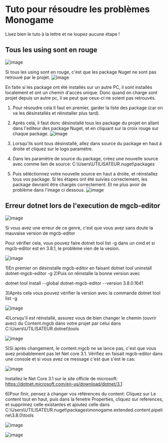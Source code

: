 <h1>Tuto pour résoudre les problèmes Monogame</h1>

Lisez bien le tuto à la lettre et ne loupez aucune étape !

<h2>Tous les using sont en rouge</h2>

  ![image](https://user-images.githubusercontent.com/90217410/211167009-65300581-81f0-4767-8a0a-8c4e21c2aa07.png)


  Si tous les using sont en rouge, c'est que les package Nuget ne sont pas retrouvé par le projet.
  ![image](https://user-images.githubusercontent.com/90217410/211167028-e900c42e-f53b-4dcd-b9af-e56af6c3f5ec.png)

  En faite si les package ont été installés sur un autre PC, il sont installés localement et ont un chemin d'accès unique.
  Donc quand on charge sont projet depuis un autre pc, il se peut que ceux-ci ne soient pas retrouvés.

  1) Pour résoudre cela Il faut en premier, garder la liste des package (car on va les désinstallés et réinstaller plus tard).
  2) Après cela, il faut donc désinstallé tous les package du projet en allant dans l'editeur des package Nuget, et en cliquant sur la croix rouge sur chaque package.
  ![image](https://user-images.githubusercontent.com/90217410/211166911-bf27b66f-a594-423b-8be5-fa1b573a5506.png)

  3) Lorsqu'ils sont tous désinstallé, allez dans source du package en haut à droite et cliquez sur le logo paramètre.
  4) Dans les paramètre de source du package, créez une nouvelle source avec comme lien de source: C:\Users\UTILISATEUR\.nuget\packages

  5) Puis séléctionnez votre nouvelle source en haut a droite, et réinstallez tous vos package.
  Si les étapes ont été suivies correctement, les package devraint être chargés correctement. Et ne plus avoir de problème dans l'image ci dessous.
  ![image](https://user-images.githubusercontent.com/90217410/211167030-2ac006c7-1239-4556-8b54-d438bc8d7855.png)

<h2>Erreur dotnet lors de l'execution de mgcb-editor</h2>
  
  ![image](https://user-images.githubusercontent.com/90217410/211167692-6dc373f5-6a48-4c8c-850c-b69c848689d9.png)
 
   Si vous avez une erreur de ce genre, c'est que vous avez sans doute la mauvaise version de mgcb-editor
  
  Pour vérifier cela, vous pouvez faire dotnet tool list -g dans un cmd et si mgcb-editor est en 3.8.1, le problème vien de la vesion.
  
  ![image](https://user-images.githubusercontent.com/90217410/211167699-daec41f4-6bc1-429f-b206-67fc1f94e888.png)

  
  1)En premier on désinstalle mgcb-editor en faisant dotnet tool uninstall dotnet-mgcb-editor -g
  2)Puis on réinstalle la bonne version avec <p>dotnet tool install --global dotnet-mgcb-editor --version 3.8.0.1641</p>
  3)Après cela vous pouvez vérifier la version avec la commande dotnet tool list -g
  
  ![image](https://user-images.githubusercontent.com/90217410/211167710-6f043a04-35af-4a3e-af75-ce6488c7bf4c.png)
  
  4)Lorsqu'il est réinstallé, assurez vous de bien changer le chemin (ouvrir avec) du Content.mgcb dans votre projet par celui dans C:\Users\UTILISATEUR\.dotnet\tools
  
  ![image](https://user-images.githubusercontent.com/90217410/211167720-51eb0cbb-85eb-461a-b315-33d0445226ad.png)

  5)Si après changement, le content.mgcb ne se lance pas, c'est que vous avez probablement pas let Net core 3.1. Vérifiez en faisait mgcb-editor dans une console et si vous avez ce message c'est que s'est le cas:

![image](https://user-images.githubusercontent.com/90217410/211167862-8d119258-5dec-4e23-9ff6-4636423fdfac.png)

  Installez le Net Core 3.1 sur le site officle de microsoft: https://dotnet.microsoft.com/en-us/download/dotnet/3.1

  6)Pour finir, pensez à changer vos références du content: Cliquez sur Le content tout en haut, puis dans la fenetre Properties, cliquez sur references, et supprimez celle existantes et ajoutez celle dans C:\Users\UTILISATEUR\.nuget\packages\monogame.extended.content.pipeline\3.8.0\tools
  
  ![image](https://user-images.githubusercontent.com/90217410/211167985-c323fd2d-bae9-42aa-a96a-7ef8959e0cf5.png)

  ![image](https://user-images.githubusercontent.com/90217410/211167995-61435e37-5e26-4207-ab32-62b2eef6db85.png)

